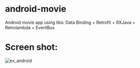 # android-movie
Android movie app using libs: Data Binding + Retrofit + RXJava + Retrolambda + EventBus

# Screen shot:
![ex_android](https://cloud.githubusercontent.com/assets/5093782/24649479/cb381b08-1959-11e7-9096-e4ba086bea1c.png)

